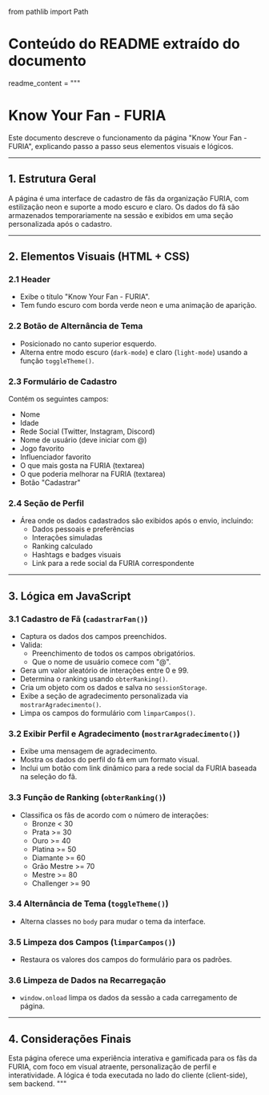from pathlib import Path

# Conteúdo do README extraído do documento
readme_content = """
# Know Your Fan - FURIA

Este documento descreve o funcionamento da página "Know Your Fan - FURIA", explicando passo a passo seus elementos visuais e lógicos.

---

## 1. Estrutura Geral

A página é uma interface de cadastro de fãs da organização FURIA, com estilização neon e suporte a modo escuro e claro. Os dados do fã são armazenados temporariamente na sessão e exibidos em uma seção personalizada após o cadastro.

---

## 2. Elementos Visuais (HTML + CSS)

### 2.1 Header

- Exibe o título "Know Your Fan - FURIA".
- Tem fundo escuro com borda verde neon e uma animação de aparição.

### 2.2 Botão de Alternância de Tema

- Posicionado no canto superior esquerdo.
- Alterna entre modo escuro (`dark-mode`) e claro (`light-mode`) usando a função `toggleTheme()`.

### 2.3 Formulário de Cadastro

Contém os seguintes campos:

- Nome
- Idade
- Rede Social (Twitter, Instagram, Discord)
- Nome de usuário (deve iniciar com @)
- Jogo favorito
- Influenciador favorito
- O que mais gosta na FURIA (textarea)
- O que poderia melhorar na FURIA (textarea)
- Botão "Cadastrar"

### 2.4 Seção de Perfil

- Área onde os dados cadastrados são exibidos após o envio, incluindo:
  - Dados pessoais e preferências
  - Interações simuladas
  - Ranking calculado
  - Hashtags e badges visuais
  - Link para a rede social da FURIA correspondente

---

## 3. Lógica em JavaScript

### 3.1 Cadastro de Fã (`cadastrarFan()`)

- Captura os dados dos campos preenchidos.
- Valida:
  - Preenchimento de todos os campos obrigatórios.
  - Que o nome de usuário comece com "@".
- Gera um valor aleatório de interações entre 0 e 99.
- Determina o ranking usando `obterRanking()`.
- Cria um objeto com os dados e salva no `sessionStorage`.
- Exibe a seção de agradecimento personalizada via `mostrarAgradecimento()`.
- Limpa os campos do formulário com `limparCampos()`.

### 3.2 Exibir Perfil e Agradecimento (`mostrarAgradecimento()`)

- Exibe uma mensagem de agradecimento.
- Mostra os dados do perfil do fã em um formato visual.
- Inclui um botão com link dinâmico para a rede social da FURIA baseada na seleção do fã.

### 3.3 Função de Ranking (`obterRanking()`)

- Classifica os fãs de acordo com o número de interações:
  - Bronze < 30
  - Prata >= 30
  - Ouro >= 40
  - Platina >= 50
  - Diamante >= 60
  - Grão Mestre >= 70
  - Mestre >= 80
  - Challenger >= 90

### 3.4 Alternância de Tema (`toggleTheme()`)

- Alterna classes no `body` para mudar o tema da interface.

### 3.5 Limpeza dos Campos (`limparCampos()`)

- Restaura os valores dos campos do formulário para os padrões.

### 3.6 Limpeza de Dados na Recarregação

- `window.onload` limpa os dados da sessão a cada carregamento de página.

---

## 4. Considerações Finais

Esta página oferece uma experiência interativa e gamificada para os fãs da FURIA, com foco em visual atraente, personalização de perfil e interatividade. A lógica é toda executada no lado do cliente (client-side), sem backend.
"""
